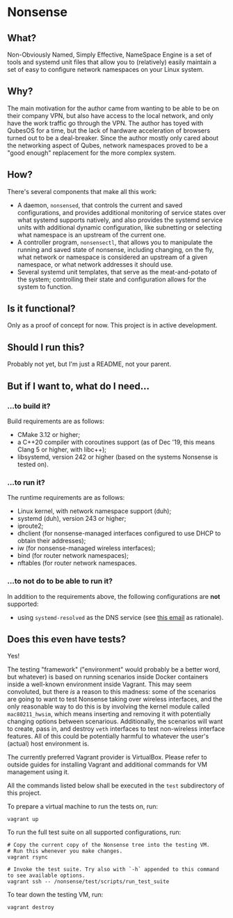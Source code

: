 # Nonsense

## What?

Non-Obviously Named, Simply Effective, NameSpace Engine is a set of tools and systemd unit files that allow you
to (relatively) easily maintain a set of easy to configure network namespaces on your Linux system.

## Why?

The main motivation for the author came from wanting to be able to be on their company VPN, but also have access
to the local network, and only have the work traffic go through the VPN. The author has toyed with QubesOS for a
time, but the lack of hardware acceleration of browsers turned out to be a deal-breaker. Since the author mostly
only cared about the networking aspect of Qubes, network namespaces proved to be a "good enough" replacement for
the more complex system.

## How?

There's several components that make all this work:

  * A daemon, `nonsensed`, that controls the current and saved configurations, and provides additional monitoring
  of service states over what systemd supports natively, and also provides the systemd service units with
  additional dynamic configuration, like subnetting or selecting what namespace is an upstream of the current one.
  * A controller program, `nonsensectl`, that allows you to manipulate the running and saved state of nonsense,
  including changing, on the fly, what network or namespace is considered an upstream of a given namespace, or
  what network addresses it should use.
  * Several systemd unit templates, that serve as the meat-and-potato of the system; controlling their state and
  configuration allows for the system to function.

## Is it functional?

Only as a proof of concept for now. This project is in active development.

## Should I run this?

Probably not yet, but I'm just a README, not your parent.

## But if I want to, what do I need...

### ...to build it?

Build requirements are as follows:

  * CMake 3.12 or higher;
  * a C++20 compiler with coroutines support (as of Dec '19, this means Clang 5 or higher, with libc++);
  * libsystemd, version 242 or higher (based on the systems Nonsense is tested on).

### ...to run it?

The runtime requirements are as follows:

  * Linux kernel, with network namespace support (duh);
  * systemd (duh), version 243 or higher;
  * iproute2;
  * dhclient (for nonsense-managed interfaces configured to use DHCP to obtain their addresses);
  * iw (for nonsense-managed wireless interfaces);
  * bind (for router network namespaces);
  * nftables (for router network namespaces.

### ...to not do to be able to run it?

In addition to the requirements above, the following configurations are **not** supported:

  * using `systemd-resolved` as the DNS service (see
  [this email](https://lists.freedesktop.org/archives/systemd-devel/2017-May/038934.html) as rationale).

## Does this even have tests?

Yes!

The testing "framework" ("environment" would probably be a better word, but whatever) is based on running scenarios
inside Docker containers inside a well-known environment inside Vagrant. This may seem convoluted, but there _is_ a
reason to this madness: some of the scenarios are going to want to test Nonsense taking over wireless interfaces,
and the only reasonable way to do this is by involving the kernel module called `mac80211_hwsim`, which means
inserting and removing it with potentially changing options between scenarious. Additionally, the scenarios will
want to create, pass in, and destroy `veth` interfaces to test non-wireless interface features. All of this could
be potentially harmful to whatever the user's (actual) host environment is.

The currently preferred Vagrant provider is VirtualBox. Please refer to outside guides for installing Vagrant and
additional commands for VM management using it.

All the commands listed below shall be executed in the `test` subdirectory of this project.

To prepare a virtual machine to run the tests on, run:

```
vagrant up
```

To run the full test suite on all supported configurations, run:

```
# Copy the current copy of the Nonsense tree into the testing VM.
# Run this whenever you make changes.
vagrant rsync

# Invoke the test suite. Try also with `-h` appended to this command to see available options.
vagrant ssh -- /nonsense/test/scripts/run_test_suite
```

To tear down the testing VM, run:

```
vagrant destroy
```

